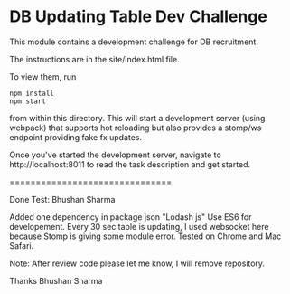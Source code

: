 DB Updating Table Dev Challenge
===============================

This module contains a development challenge for DB recruitment.

The instructions are in the site/index.html file.

To view them, run

```
npm install
npm start
```

from within this directory.  This will start a development server (using webpack)
that supports hot reloading but also provides a stomp/ws endpoint providing fake
fx updates.

Once you've started the development server, navigate to http://localhost:8011
to read the task description and get started.



===============================

Done Test: Bhushan Sharma

Added one dependency in package json "Lodash js" 
Use ES6 for developement.
Every 30 sec table is updating, I used websocket here because Stomp is giving some module error.
Tested on Chrome and Mac Safari.

Note: After review code please let me know, I will remove repository.

Thanks
Bhushan Sharma
